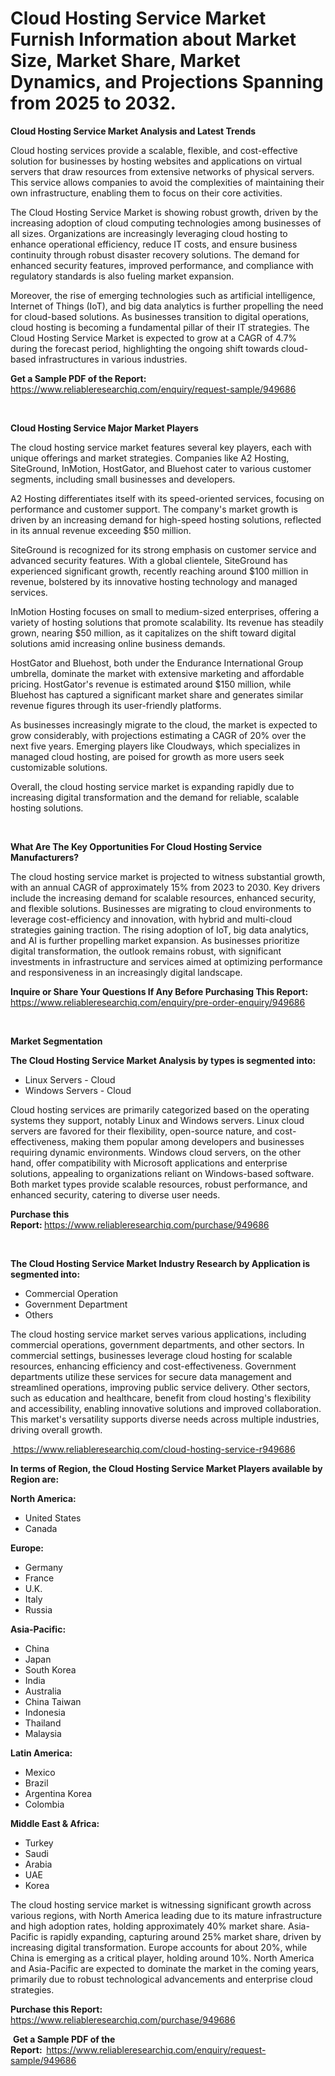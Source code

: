 <p><h1>Cloud Hosting Service Market Furnish Information about Market Size, Market Share, Market Dynamics, and Projections Spanning from 2025 to 2032.</h1></p><p><strong>Cloud Hosting Service Market Analysis and Latest Trends</strong></p>
<p><p>Cloud hosting services provide a scalable, flexible, and cost-effective solution for businesses by hosting websites and applications on virtual servers that draw resources from extensive networks of physical servers. This service allows companies to avoid the complexities of maintaining their own infrastructure, enabling them to focus on their core activities.</p><p>The Cloud Hosting Service Market is showing robust growth, driven by the increasing adoption of cloud computing technologies among businesses of all sizes. Organizations are increasingly leveraging cloud hosting to enhance operational efficiency, reduce IT costs, and ensure business continuity through robust disaster recovery solutions. The demand for enhanced security features, improved performance, and compliance with regulatory standards is also fueling market expansion.</p><p>Moreover, the rise of emerging technologies such as artificial intelligence, Internet of Things (IoT), and big data analytics is further propelling the need for cloud-based solutions. As businesses transition to digital operations, cloud hosting is becoming a fundamental pillar of their IT strategies. The Cloud Hosting Service Market is expected to grow at a CAGR of 4.7% during the forecast period, highlighting the ongoing shift towards cloud-based infrastructures in various industries.</p></p>
<p><strong>Get a Sample PDF of the Report:&nbsp;</strong> <a href="https://www.reliableresearchiq.com/enquiry/request-sample/949686?utm_campaign=3564&utm_medium=2&utm_source=Github&utm_content=ia&utm_term=18042025&utm_id=cloud-hosting-service">https://www.reliableresearchiq.com/enquiry/request-sample/949686</a></p>
<p>&nbsp;</p>
<p><strong>Cloud Hosting Service Major Market Players</strong></p>
<p><p>The cloud hosting service market features several key players, each with unique offerings and market strategies. Companies like A2 Hosting, SiteGround, InMotion, HostGator, and Bluehost cater to various customer segments, including small businesses and developers. </p><p>A2 Hosting differentiates itself with its speed-oriented services, focusing on performance and customer support. The company's market growth is driven by an increasing demand for high-speed hosting solutions, reflected in its annual revenue exceeding $50 million. </p><p>SiteGround is recognized for its strong emphasis on customer service and advanced security features. With a global clientele, SiteGround has experienced significant growth, recently reaching around $100 million in revenue, bolstered by its innovative hosting technology and managed services.</p><p>InMotion Hosting focuses on small to medium-sized enterprises, offering a variety of hosting solutions that promote scalability. Its revenue has steadily grown, nearing $50 million, as it capitalizes on the shift toward digital solutions amid increasing online business demands.</p><p>HostGator and Bluehost, both under the Endurance International Group umbrella, dominate the market with extensive marketing and affordable pricing. HostGator's revenue is estimated around $150 million, while Bluehost has captured a significant market share and generates similar revenue figures through its user-friendly platforms.</p><p>As businesses increasingly migrate to the cloud, the market is expected to grow considerably, with projections estimating a CAGR of 20% over the next five years. Emerging players like Cloudways, which specializes in managed cloud hosting, are poised for growth as more users seek customizable solutions.</p><p>Overall, the cloud hosting service market is expanding rapidly due to increasing digital transformation and the demand for reliable, scalable hosting solutions.</p></p>
<p>&nbsp;</p>
<p><strong>What Are The Key Opportunities For Cloud Hosting Service Manufacturers?</strong></p>
<p><p>The cloud hosting service market is projected to witness substantial growth, with an annual CAGR of approximately 15% from 2023 to 2030. Key drivers include the increasing demand for scalable resources, enhanced security, and flexible solutions. Businesses are migrating to cloud environments to leverage cost-efficiency and innovation, with hybrid and multi-cloud strategies gaining traction. The rising adoption of IoT, big data analytics, and AI is further propelling market expansion. As businesses prioritize digital transformation, the outlook remains robust, with significant investments in infrastructure and services aimed at optimizing performance and responsiveness in an increasingly digital landscape.</p></p>
<p><strong>Inquire or Share Your Questions If Any Before Purchasing This Report:</strong> <a href="https://www.reliableresearchiq.com/enquiry/pre-order-enquiry/949686?utm_campaign=3564&utm_medium=2&utm_source=Github&utm_content=ia&utm_term=18042025&utm_id=cloud-hosting-service">https://www.reliableresearchiq.com/enquiry/pre-order-enquiry/949686</a></p>
<p>&nbsp;</p>
<p><strong>Market Segmentation</strong></p>
<p><strong>The Cloud Hosting Service Market Analysis by types is segmented into:</strong></p>
<p><ul><li>Linux Servers - Cloud</li><li>Windows Servers - Cloud</li></ul></p>
<p><p>Cloud hosting services are primarily categorized based on the operating systems they support, notably Linux and Windows servers. Linux cloud servers are favored for their flexibility, open-source nature, and cost-effectiveness, making them popular among developers and businesses requiring dynamic environments. Windows cloud servers, on the other hand, offer compatibility with Microsoft applications and enterprise solutions, appealing to organizations reliant on Windows-based software. Both market types provide scalable resources, robust performance, and enhanced security, catering to diverse user needs.</p></p>
<p><strong>Purchase this Report:&nbsp;</strong><a href="https://www.reliableresearchiq.com/purchase/949686?utm_campaign=3564&utm_medium=2&utm_source=Github&utm_content=ia&utm_term=18042025&utm_id=cloud-hosting-service">https://www.reliableresearchiq.com/purchase/949686</a></p>
<p>&nbsp;</p>
<p><strong>The Cloud Hosting Service Market Industry Research by Application is segmented into:</strong></p>
<p><ul><li>Commercial Operation</li><li>Government Department</li><li>Others</li></ul></p>
<p><p>The cloud hosting service market serves various applications, including commercial operations, government departments, and other sectors. In commercial settings, businesses leverage cloud hosting for scalable resources, enhancing efficiency and cost-effectiveness. Government departments utilize these services for secure data management and streamlined operations, improving public service delivery. Other sectors, such as education and healthcare, benefit from cloud hosting's flexibility and accessibility, enabling innovative solutions and improved collaboration. This market's versatility supports diverse needs across multiple industries, driving overall growth.</p></p>
<p><a href="https://www.reliableresearchiq.com/cloud-hosting-service-r949686?utm_campaign=3564&utm_medium=2&utm_source=Github&utm_content=ia&utm_term=18042025&utm_id=cloud-hosting-service">&nbsp;https://www.reliableresearchiq.com/cloud-hosting-service-r949686</a></p>
<p><strong>In terms of Region, the Cloud Hosting Service Market Players available by Region are:</strong></p>
<p>
    <p> <strong> North America: </strong>
        <ul>
            <li>United States</li>
            <li>Canada</li>
        </ul>
        </p> 
    <p> <strong> Europe: </strong>
        <ul>
            <li>Germany</li>
            <li>France</li>
            <li>U.K.</li>
            <li>Italy</li>
            <li>Russia</li>
        </ul>
        </p> 
    <p> <strong> Asia-Pacific: </strong>
        <ul>
            <li>China</li>
            <li>Japan</li>
            <li>South Korea</li>
            <li>India</li>
            <li>Australia</li>
            <li>China Taiwan</li>
            <li>Indonesia</li>
            <li>Thailand</li>
            <li>Malaysia</li>
        </ul>
        </p> 
    <p> <strong> Latin America: </strong>
        <ul>
            <li>Mexico</li>
            <li>Brazil</li>
            <li>Argentina Korea</li>
            <li>Colombia</li>
        </ul>
        </p> 
    <p> <strong> Middle East & Africa: </strong>
        <ul>
            <li>Turkey</li>
            <li>Saudi</li>
            <li>Arabia</li>
            <li>UAE</li>
            <li>Korea</li>
        </ul>
    </p>
    </p>
<p><p>The cloud hosting service market is witnessing significant growth across various regions, with North America leading due to its mature infrastructure and high adoption rates, holding approximately 40% market share. Asia-Pacific is rapidly expanding, capturing around 25% market share, driven by increasing digital transformation. Europe accounts for about 20%, while China is emerging as a critical player, holding around 10%. North America and Asia-Pacific are expected to dominate the market in the coming years, primarily due to robust technological advancements and enterprise cloud strategies.</p></p>
<p><strong>Purchase this Report: </strong><a href="https://www.reliableresearchiq.com/purchase/949686?utm_campaign=3564&utm_medium=2&utm_source=Github&utm_content=ia&utm_term=18042025&utm_id=cloud-hosting-service">https://www.reliableresearchiq.com/purchase/949686</a></p>
<p>&nbsp;<strong>Get a Sample PDF of the Report:&nbsp;&nbsp;</strong><a href="https://www.reliableresearchiq.com/enquiry/request-sample/949686?utm_campaign=3564&utm_medium=2&utm_source=Github&utm_content=ia&utm_term=18042025&utm_id=cloud-hosting-service">https://www.reliableresearchiq.com/enquiry/request-sample/949686</a></p>
<p><strong></strong></p>
<p><p></p><p></p><p></p></p>